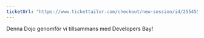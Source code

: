 ```yaml
---
ticketUrl: "https://www.tickettailor.com/checkout/new-session/id/2554554/chk/4f98/"
---
```


Denna Dojo genomför vi tillsammans med Developers Bay!